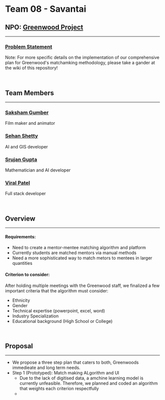 # Team 08 - Savantai

## NPO: [Greenwood Project](http://greenwoodproject.org/)
----

### [Problem Statement](https://www.ohack.org/hackathon/non-profits#h.md91u6f5t17s)

Note: For more specific details on the implementation of our comprehensive plan for Greenwood's matchamking methodology, please take a gander at the wiki of this repository!

<br />

## Team Members
----
### [Saksham Gumber](https://github.com/sakg)
Film maker and animator

### [Sehan Shetty](https://github.com/yttehs123)
AI and GIS developer

### [Srujan Gupta](https://github.com/notsrujangupta)
Mathematician and AI developer

### [Viral Patel](https://github.com/patelviralb)
Full stack developer



<br />

## Overview
----
#### **Requirements:**
- Need to create a mentor-mentee matching algorithm and platform
- Currently students are matched mentors via manual methods
- Need a more sophisticated way to match metors to mentees in larger quantities

#### **Criterion to consider:**
After holding multiple meetings with the Greenwood staff, we finalized a few important criteria that the algorithm must consider:

- Ethnicity
- Gender
- Technical expertise (powerpoint, excel, word)
- Industry Specialization
- Educational background (High School or College)


<br />

## Proposal
----
- We propose a three step plan that caters to both, Greenwoods immedieate and long term needs.
- Step 1 (Prototyped): Match making ALgorithm and UI
  - Due to the lack of digitised data, a amchine learning model is currently unfeasible. Therefore, we planned and coded an algorithm that weights each criterion respectfully
  - 
  

